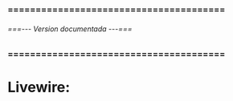 ### ======================================= ###
###### ===--- Version documentada ---=== ######
### ======================================= ###

# Livewire: [](2.10)